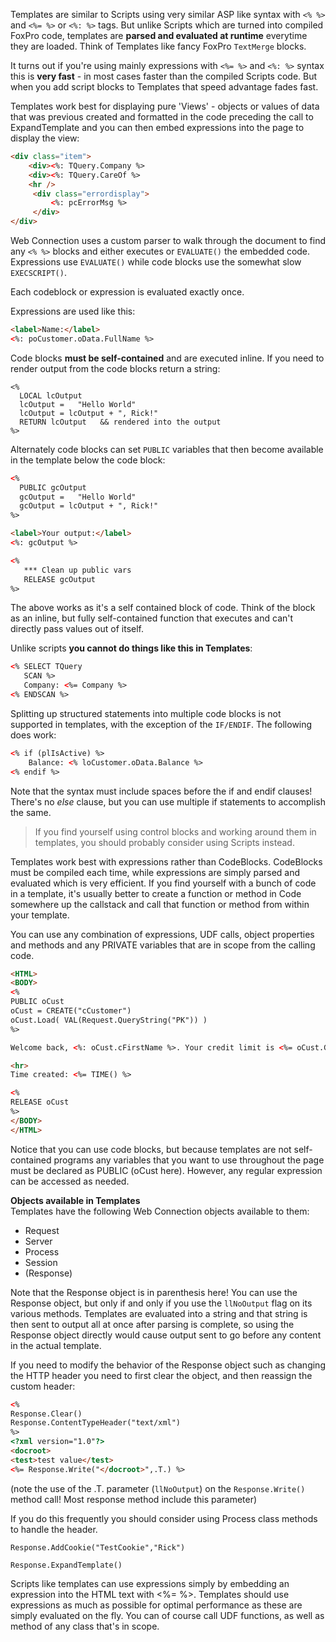 ﻿Templates are similar to Scripts using very similar ASP like syntax with `<% %>` and `<%= %>` or `<%: %>` tags. But unlike Scripts which are turned into compiled FoxPro code, templates are **parsed and evaluated at runtime** everytime they are loaded.  Think of Templates like fancy FoxPro `TextMerge` blocks.

It turns out if you're using mainly expressions with `<%= %>` and `<%: %>` syntax this is **very fast** - in most cases faster than the compiled Scripts code. But when you add script blocks to Templates that speed advantage fades fast.

Templates work best for displaying pure 'Views' - objects or values of data that was previous created and formatted in the code preceding the call to ExpandTemplate and you can then embed expressions into the page to display the view:

```html
<div class="item">
    <div><%: TQuery.Company %>
    <div><%: TQuery.CareOf %>
    <hr />
     <div class="errordisplay">
         <%: pcErrorMsg %>
     </div>
</div>
```

Web Connection uses a custom parser to walk through the document to find any `<% %>` blocks and either executes or `EVALUATE()` the embedded code. Expressions use `EVALUATE()` while code blocks use the somewhat slow `EXECSCRIPT()`. 

Each codeblock or expression is evaluated exactly once. 

Expressions are used like this:

```html
<label>Name:</label>
<%: poCustomer.oData.FullName %>
```

Code blocks **must be self-contained** and are executed inline. If you need to render output from the code blocks return a string:

```foxpro
<%
  LOCAL lcOutput
  lcOutput =   "Hello World"
  lcOutput = lcOutput + ", Rick!"
  RETURN lcOutput   && rendered into the output
%>
```

Alternately code blocks can set `PUBLIC` variables that then become available in the template below the code block:

```html
<%
  PUBLIC gcOutput
  gcOutput =   "Hello World"
  gcOutput = lcOutput + ", Rick!"
%>

<label>Your output:</label>
<%: gcOutput %>

<%
   *** Clean up public vars
   RELEASE gcOutput
%>
```


The above works as it's a self contained block of code. Think of the block as an inline, but fully self-contained function that executes and can't directly pass values out of itself.

Unlike scripts **you cannot do things like this in Templates**:

```html
<% SELECT TQuery
   SCAN %>
   Company: <%= Company %>
<% ENDSCAN %>
```

Splitting up structured statements into multiple code blocks is not supported in templates, with the exception of the `IF/ENDIF`.  The following does work:

```html
<% if (plIsActive) %>
    Balance: <% loCustomer.oData.Balance %>
<% endif %>
```

Note that the syntax must include spaces before the if and endif clauses! There's no *else* clause, but you can use multiple if statements to accomplish the same.

> If you find yourself using control blocks and working around them in templates, you should probably consider using Scripts instead.

Templates work best with expressions rather than CodeBlocks. CodeBlocks must be compiled each time, while expressions are simply parsed and evaluated which is very efficient. If you find yourself with a bunch of code in a template, it's usually better to create a function or method in Code somewhere up the callstack and call that function or method from within your template.

You can use any combination of expressions, UDF calls, object properties and methods and any PRIVATE variables that are in scope from the calling code.

```html
<HTML>
<BODY>
<%
PUBLIC oCust
oCust = CREATE("cCustomer")
oCust.Load( VAL(Request.QueryString("PK")) )
%>

Welcome back, <%: oCust.cFirstName %>. Your credit limit is <%= oCust.GetCreditLimit() %>.

<hr>
Time created: <%= TIME() %>

<%
RELEASE oCust
%>
</BODY>
</HTML>
```

Notice that you can use code blocks, but because templates are not self-contained programs any variables that you want to use throughout the page must be declared as PUBLIC (oCust here). However, any regular expression can be accessed as needed.

**Objects available in Templates**  
Templates have the following Web Connection objects available to them:

* Request
* Server
* Process
* Session
* (Response)

Note that the Response object is in parenthesis here! You can use the Response object, but only if and only if you use the `llNoOutput` flag on its various methods. Templates are evaluated into a string and that string is then sent to output all at once after parsing is complete, so using the Response object directly would cause output sent to go before any content in the actual template.

If you need to modify the behavior of the Response object such as changing the HTTP header you need to first clear the object, and then reassign the custom header:

```html
<%
Response.Clear()
Response.ContentTypeHeader("text/xml")
%>
<?xml version="1.0"?>
<docroot>
<test>test value</test>
<%= Response.Write("</docroot>",.T.) %>
```

(note the use of the .T. parameter (`llNoOutput`) on the `Response.Write()` method call! Most response method include this parameter)

If you do this frequently you should consider using Process class methods to handle the header.

```foxpro
Response.AddCookie("TestCookie","Rick")

Response.ExpandTemplate()
```

Scripts like templates can use expressions simply by embedding an expression into the HTML text with <%= %>. Templates should use expressions as much as possible for optimal performance as these are simply evaluated on the fly. You can of course call UDF functions, as well as method of any class that's in scope.
